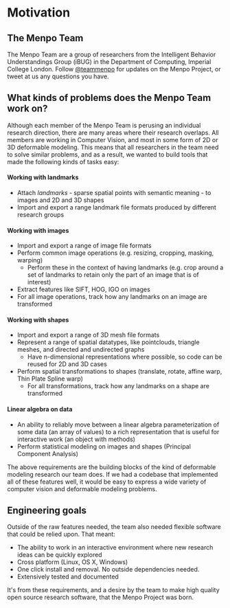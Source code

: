 # Motivation

## The Menpo Team

The Menpo Team are a group of researchers from the Intelligent Behavior Understandings Group (iBUG) in the Department of Computing, Imperial College London. Follow [@teammenpo](www.twitter.com/teammenpo) for updates on the Menpo Project, or tweet at us any questions you have.

## What kinds of problems does the Menpo Team work on?

Although each member of the Menpo Team is perusing an individual research direction, there are many areas where their research overlaps. All members are working in Computer Vision, and most in some form of 2D or 3D deformable modeling.
This means that all researchers in the team need to solve similar problems, and as a result, we wanted to build tools that made the following kinds of tasks easy:

#### Working with landmarks
- Attach *landmarks* - sparse spatial points with semantic meaning - to images and 2D and 3D shapes
- Import and export a range landmark file formats produced by different research groups

#### Working with images
- Import and export a range of image file formats
- Perform common image operations  (e.g. resizing, cropping, masking, warping)
  - Perform these in the context of having landmarks (e.g. crop around a set of landmarks to retain only the part of an image that is of interest)
- Extract features like SIFT, HOG, IGO on images
- For all image operations, track how any landmarks on an image are transformed

#### Working with shapes
- Import and export a range of 3D mesh file formats
- Represent a range of spatial datatypes, like pointclouds, triangle meshes, and directed and undirected graphs
  - Have n-dimensional representations where possible, so code can be reused for 2D and 3D cases
- Perform spatial transformations to shapes (translate, rotate, affine warp, Thin Plate Spline warp)
  - For all transformations, track how any landmarks on a shape are transformed

#### Linear algebra on data
- An ability to reliably move between a linear algebra parameterization of some data (an array of values) to a rich representation that is useful for interactive work (an object with methods)
- Perform statistical modeling on images and shapes (Principal Component Analysis)

The above requirements are the building blocks of the kind of deformable modeling research our team does. If we had a codebase that implemented all of these features well, it would be easy to express a wide variety of computer vision and deformable modeling problems.

## Engineering goals

Outside of the raw features needed, the team also needed flexible software that could be relied upon. That meant:

- The ability to work in an interactive environment where new research ideas can be quickly explored
- Cross platform (Linux, OS X, Windows)
- One click install and removal. No outside dependencies needed.
- Extensively tested and documented

It's from these requirements, and a desire by the team to make high quality open source research software, that the Menpo Project was born.
